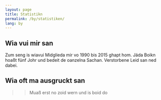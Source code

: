 ```yaml
---
layout: page
title: Statistikn
permalink: /by/statistiken/
lang: by
---
```


## Wia vui mir san
<figure class="lazy" id="member" data-src="charts.js"></figure>

Zum seng is wiavui Midglieda mir vo 1990 bis 2015 ghapt hom. Jäda Boikn hoaßt fünf Johr und bedeit de oanzelna Sachan. Verstorbene Leid san ned dabei.

## Wia oft ma ausgruckt san
>> Muaß erst no zoid wern und is boid do
